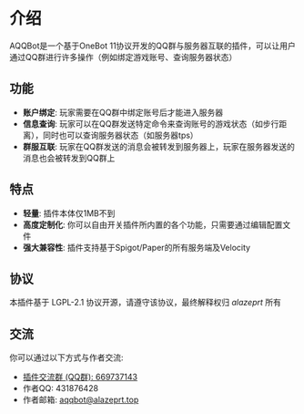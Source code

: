 # 介绍
AQQBot是一个基于OneBot 11协议开发的QQ群与服务器互联的插件，可以让用户通过QQ群进行许多操作（例如绑定游戏账号、查询服务器状态）

## 功能
- **账户绑定**: 玩家需要在QQ群中绑定账号后才能进入服务器
- **信息查询**: 玩家可以在QQ群发送特定命令来查询账号的游戏状态（如步行距离），同时也可以查询服务器状态（如服务器tps）
- **群服互联**: 玩家在QQ群发送的消息会被转发到服务器上，玩家在服务器发送的消息也会被转发到QQ群上

## 特点
- **轻量**: 插件本体仅1MB不到
- **高度定制化**: 你可以自由开关插件所内置的各个功能，只需要通过编辑配置文件
- **强大兼容性**: 插件支持基于Spigot/Paper的所有服务端及Velocity

## 协议
本插件基于 LGPL-2.1 协议开源，请遵守该协议，最终解释权归 *alazeprt* 所有

## 交流
你可以通过以下方式与作者交流:
- [插件交流群 (QQ群): 669737143](https://qm.qq.com/q/dHfJ8vYjLy)
- 作者QQ: 431876428
- 作者邮箱: aqqbot@alazeprt.top
